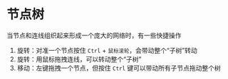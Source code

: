 # 节点树

当节点和连线组织起来形成一个庞大的网络时，有一些快捷操作

1. 旋转：对准一个节点按住 `Ctrl` + `鼠标滚轮`，会带动整个“子树”转动
2. 旋转：用鼠标拖拽连线，可以转动整个“子树”
3. 移动：左键拖拽一个节点，但按住 `Ctrl` 键可以带动所有子节点拖动整个树
